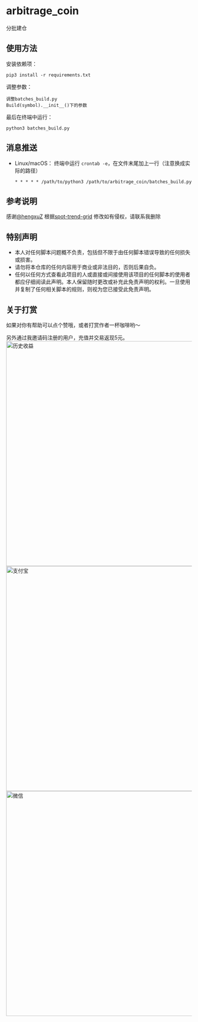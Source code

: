 # arbitrage_coin
分批建仓

## 使用方法
安装依赖项：
```
pip3 install -r requirements.txt
```
调整参数：
```
调整batches_build.py
Build(symbol).__init__()下的参数
```
最后在终端中运行：
```
python3 batches_build.py
```

## 消息推送
- Linux/macOS：
  终端中运行 `crontab -e`，在文件末尾加上一行（注意换成实际的路径）
  ```
  * * * * * /path/to/python3 /path/to/arbitrage_coin/batches_build.py
  ```


## 参考说明
感谢[@hengxuZ](https://github.com/hengxuZ)
根据[spot-trend-grid](https://github.com/hengxuZ/spot-trend-grid)
修改如有侵权，请联系我删除

## 特别声明
* 本人对任何脚本问题概不负责，包括但不限于由任何脚本错误导致的任何损失或损害。
* 请勿将本仓库的任何内容用于商业或非法目的，否则后果自负。
* 任何以任何方式查看此项目的人或直接或间接使用该项目的任何脚本的使用者都应仔细阅读此声明。本人保留随时更改或补充此免责声明的权利。一旦使用并复制了任何相关脚本的规则，则视为您已接受此免责声明。

## 关于打赏
如果对你有帮助可以点个赞哦，或者打赏作者一杯咖啡哟～

另外通过我邀请码注册的用户，充值并交易返现5元。
<img width="609" alt="历史收益" src="https://user-images.githubusercontent.com/11848358/149764288-3c4241af-cc72-4633-bbb8-95f222bd0867.jpg">
<img width="609" alt="支付宝" src="https://user-images.githubusercontent.com/11848358/143569245-7b1fe1bd-d170-4327-b729-459ae191fbc1.png">
<img width="609" alt="微信" src="https://user-images.githubusercontent.com/11848358/143569385-553ec9d1-0cad-44bf-8dcb-c444218832c0.png">